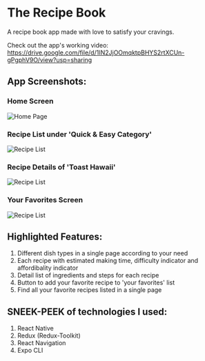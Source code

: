 # The Recipe Book
A recipe book app made with love to satisfy your cravings. 

Check out the app's working video: https://drive.google.com/file/d/1IN2JjOOmqktpBHYS2rtXCUn-gPgphV9O/view?usp=sharing

## App Screenshots:

### Home Screen
![Home Page](https://github.com/GraniteMask/the-recipe-book-react-native/blob/master/HomePage.jpeg?raw=true)

### Recipe List under 'Quick & Easy Category'
![Recipe List](https://github.com/GraniteMask/the-recipe-book-react-native/blob/master/recipeList.jpeg?raw=true)

### Recipe Details of 'Toast Hawaii'
![Recipe List](https://github.com/GraniteMask/the-recipe-book-react-native/blob/master/receipeDetails.jpeg?raw=true)

### Your Favorites Screen
![Recipe List](https://github.com/GraniteMask/the-recipe-book-react-native/blob/master/favoriteList.jpeg?raw=true)

## Highlighted Features:

1) Different dish types in a single page according to your need
2) Each recipe with estimated making time, difficulty indicator and affordibality indicator
3) Detail list of ingredients and steps for each recipe
4) Button to add your favorite recipe to 'your favorites' list
5) Find all your favorite recipes listed in a single page

## SNEEK-PEEK of technologies I used:

1) React Native
2) Redux (Redux-Toolkit)
3) React Navigation
4) Expo CLI
